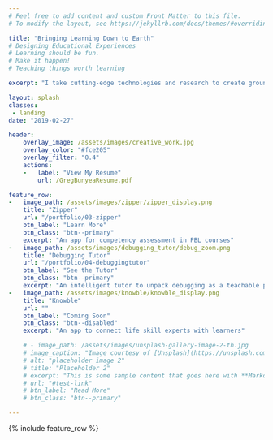 ```yaml
---
# Feel free to add content and custom Front Matter to this file.
# To modify the layout, see https://jekyllrb.com/docs/themes/#overriding-theme-defaults

title: "Bringing Learning Down to Earth"
# Designing Educational Experiences
# Learning should be fun.
# Make it happen!
# Teaching things worth learning

excerpt: "I take cutting-edge technologies and research to create grounded learning experiences with applications in the real world."

layout: splash
classes:
 - landing
date: "2019-02-27"

header:
    overlay_image: /assets/images/creative_work.jpg
    overlay_color: "#fce205"
    overlay_filter: "0.4"
    actions:
    -   label: "View My Resume"
        url: /GregBunyeaResume.pdf

feature_row:
-   image_path: /assets/images/zipper/zipper_display.png
    title: "Zipper"
    url: "/portfolio/03-zipper"
    btn_label: "Learn More"
    btn_class: "btn--primary"
    excerpt: "An app for competency assessment in PBL courses"
-   image_path: /assets/images/debugging_tutor/debug_zoom.png
    title: "Debugging Tutor"
    url: "/portfolio/04-debuggingtutor"
    btn_label: "See the Tutor"
    btn_class: "btn--primary"
    excerpt: "An intelligent tutor to unpack debugging as a teachable process"
-   image_path: /assets/images/knowble/knowble_display.png
    title: "Knowble"
    url: ""
    btn_label: "Coming Soon"
    btn_class: "btn--disabled"
    excerpt: "An app to connect life skill experts with learners"

    # - image_path: /assets/images/unsplash-gallery-image-2-th.jpg
    # image_caption: "Image courtesy of [Unsplash](https://unsplash.com/)"
    # alt: "placeholder image 2"
    # title: "Placeholder 2"
    # excerpt: "This is some sample content that goes here with **Markdown** formatting."
    # url: "#test-link"
    # btn_label: "Read More"
    # btn_class: "btn--primary"

---
```


{% include feature_row %}